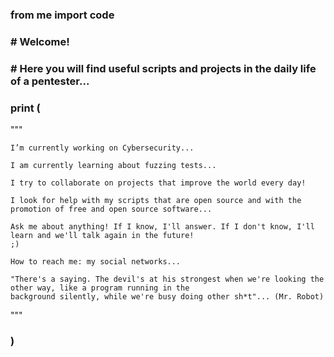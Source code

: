 ### from me import code
### # Welcome! 
### # Here you will find useful scripts and projects in the daily life of a pentester...

### print (

"""

    I’m currently working on Cybersecurity...
    
    I am currently learning about fuzzing tests...
    
    I try to collaborate on projects that improve the world every day!
    
    I look for help with my scripts that are open source and with the promotion of free and open source software...
    
    Ask me about anything! If I know, I'll answer. If I don't know, I'll learn and we'll talk again in the future! 
    ;)
    
    How to reach me: my social networks...
    
    "There's a saying. The devil's at his strongest when we're looking the other way, like a program running in the 
    background silently, while we're busy doing other sh*t"... (Mr. Robot)
    
"""
### )

